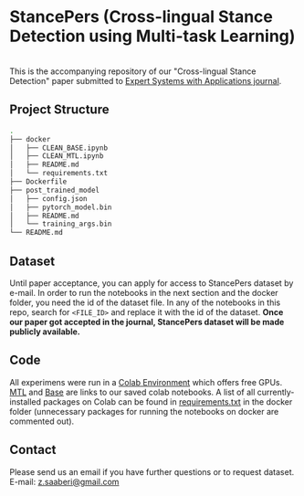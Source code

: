# StancePers (Cross-lingual Stance Detection using Multi-task Learning)
</br>
This is the accompanying repository of our "Cross-lingual Stance Detection" paper submitted to <a href="https://www.journals.elsevier.com/expert-systems-with-applications">Expert Systems with Applications journal</a>.

## Project Structure
```sh
.
├── docker
│   ├── CLEAN_BASE.ipynb
│   ├── CLEAN_MTL.ipynb
│   ├── README.md
│   └── requirements.txt
├── Dockerfile
├── post_trained_model
│   ├── config.json
│   ├── pytorch_model.bin
│   ├── README.md
│   └── training_args.bin
└── README.md


```

## Dataset 
 Until paper acceptance, you can apply for access to StancePers dataset by e-mail. In order to run the notebooks in the next section and the docker folder, you need the id of the dataset file.
 In any of the notebooks in this repo, search for `<FILE_ID>` and replace it with the id of the dataset.
 <strong>Once our paper got accepted in the journal, StancePers dataset will be made publicly available.</strong>
## Code
All experimens were run in a <a href="https://colab.research.google.com">Colab Environment</a> which offers free GPUs.
<a href="https://colab.research.google.com/drive/1_2kx3Z1rN65vWmNM2f59dd1QXVlGar5f?usp=sharing">MTL</a> and <a href="https://colab.research.google.com/drive/1uxxCExSbAcRo_0rMrns0l-uNjELwqsoj?usp=sharing">Base</a> are links to our saved colab notebooks.
A list of all currently-installed packages on Colab can be found in <a href="https://github.com/ssabzzz/StancePers/blob/main/docker/requirements.txt">requirements.txt</a> in the docker folder (unnecessary packages for running the notebooks on docker are commented out).
 
## Contact
Please send us an email if you have further questions or to request dataset. 
E-mail: z.saaberi@gmail.com
